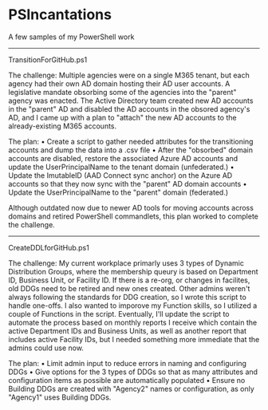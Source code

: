 # PSIncantations
A few samples of my PowerShell work

**********
TransitionForGitHub.ps1

The challenge:
Multiple agencies were on a single M365 tenant, but each agency had their own AD domain hosting their AD user accounts. A legislative mandate obsorbing some of the agencies into the "parent" agency was enacted. The Active Directory team created new AD accounts in the "parent" AD and disabled the AD accounts in the obsored agency's AD, and I came up with a plan to "attach" the new AD accounts to the already-existing M365 accounts.

The plan:
• Create a script to gather needed attributes for the transitioning accounts and dump the data into a .csv file
• After the "obsorbed" domain accounts are disabled, restore the associated Azure AD accounts and update the UserPrincipalName to the tenant domain (unfederated.)
• Update the ImutableID (AAD Connect sync anchor) on the Azure AD accounts so that they now sync with the "parent" AD domain accounts
• Update the UserPrincipalName to the "parent" domain (federated.)

Although outdated now due to newer AD tools for moving accounts across domains and retired PowerShell commandlets, this plan worked to complete the challenge.

**********
CreateDDLforGitHub.ps1

The challenge:
My current workplace primarly uses 3 types of Dynamic Distribution Groups, where the membership queury is based on Department ID, Business Unit, or Facility ID. If there is a re-org, or changes in facilites, old DDGs need to be retired and new ones created. Other admins weren't always following the standards for DDG creation, so I wrote this script to handle one-offs. I also wanted to imporove my Function skills, so I utilized a couple of Functions in the script. Eventually, I'll update the script to automate the process based on monthly reports I receive which contain the active Department IDs and Business Units, as well as another report that includes active Facility IDs, but I needed something more immediate that the admins could use now.

The plan:
• Limit admin input to reduce errors in naming and configuring DDGs
• Give options for the 3 types of DDGs so that as many attributes and configuration items as possible are automatically populated
• Ensure no Building DDGs are created with "Agency2" names or configuration, as only "Agency1" uses Building DDGs.

